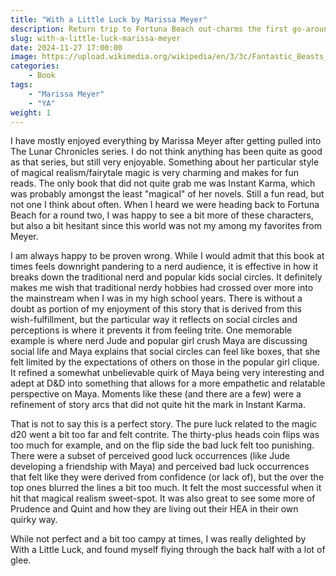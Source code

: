 ```yaml
---
title: "With a Little Luck by Marissa Meyer"
description: Return trip to Fortuna Beach out-charms the first go-around
slug: with-a-little-luck-marissa-meyer
date: 2024-11-27 17:00:00
image: https://upload.wikimedia.org/wikipedia/en/3/3c/Fantastic_Beasts_-_The_Crimes_of_Grindelwald_Poster.png
categories:
    - Book
tags:
    - "Marissa Meyer"
    - "YA"
weight: 1
---
```


I have mostly enjoyed everything by Marissa Meyer after getting pulled into The Lunar Chronicles series. I do not think anything has been quite as good as that series, but still very enjoyable. Something about her particular style of magical realism/fairytale magic is very charming and makes for fun reads. The only book that did not quite grab me was Instant Karma, which was probably amongst the least "magical" of her novels. Still a fun read, but not one I think about often. When I heard we were heading back to Fortuna Beach for a round two, I was happy to see a bit more of these characters, but also a bit hesitant since this world was not my among my favorites from Meyer.

I am always happy to be proven wrong. While I would admit that this book at times feels downright pandering to a nerd audience, it is effective in how it breaks down the traditional nerd and popular kids social circles. It definitely makes me wish that traditional nerdy hobbies had crossed over more into the mainstream when I was in my high school years. There is without a doubt as portion of my enjoyment of this story that is derived from this wish-fulfillment, but the particular way it reflects on social circles and perceptions is where it prevents it from feeling trite. One memorable example is where nerd Jude and popular girl crush Maya are discussing social life and Maya explains that social circles can feel like boxes, that she felt limited by the expectations of others on those in the popular girl clique. It refined a somewhat unbelievable quirk of Maya being very interesting and adept at D&D into something that allows for a more empathetic and relatable perspective on Maya. Moments like these (and there are a few) were a refinement of story arcs that did not quite hit the mark in Instant Karma.

That is not to say this is a perfect story. The pure luck related to the magic d20 went a bit too far and felt contrite. The thirty-plus heads coin flips was too much for example, and on the flip side the bad luck felt too punishing. There were a subset of perceived good luck occurrences (like Jude developing a friendship with Maya) and perceived bad luck occurrences that felt like they were derived from confidence (or lack of), but the over the top ones blurred the lines a bit too much. It felt the most successful when it hit that magical realism sweet-spot. It was also great to see some more of Prudence and Quint and how they are living out their HEA in their own quirky way.

While not perfect and a bit too campy at times, I was really delighted by With a Little Luck, and found myself flying through the back half with a lot of glee.
